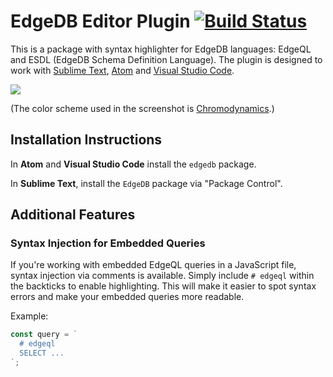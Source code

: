 # EdgeDB Editor Plugin [![Build Status](https://travis-ci.com/edgedb/edgedb-editor-plugin.svg?branch=master)](https://travis-ci.com/edgedb/edgedb-editor-plugin)

This is a package with syntax highlighter for EdgeDB languages: EdgeQL and
ESDL (EdgeDB Schema Definition Language).  The plugin is designed to work with
[Sublime Text](https://packagecontrol.io/packages/EdgeDB),
[Atom](https://atom.io/packages/edgedb) and
[Visual Studio Code](https://marketplace.visualstudio.com/items?itemName=magicstack.edgedb).

![](https://edgedb.github.io/edgedb-editor-plugin/edgedb-st.png)

(The color scheme used in the screenshot is
[Chromodynamics](https://github.com/MagicStack/Chromodynamics).)


## Installation Instructions

In **Atom** and **Visual Studio Code** install the `edgedb` package.

In **Sublime Text**, install the `EdgeDB` package via "Package Control".

## Additional Features

### Syntax Injection for Embedded Queries

If you're working with embedded EdgeQL queries in a JavaScript file, syntax injection via comments is available. Simply include `# edgeql` within the backticks to enable highlighting. This will make it easier to spot syntax errors and make your embedded queries more readable.

Example:

```javascript
const query = `
  # edgeql
  SELECT ... 
`;
```
